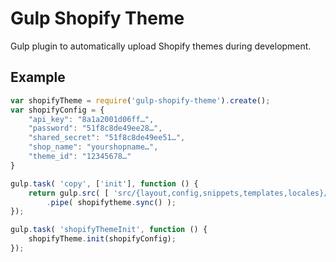 # Gulp Shopify Theme

Gulp plugin to automatically upload Shopify themes during development.

## Example

```js
var shopifyTheme = require('gulp-shopify-theme').create();
var shopifyConfig = {
    "api_key": "8a1a2001d06ff…",
    "password": "51f8c8de49ee28…",
    "shared_secret": "51f8c8de49ee51…",
    "shop_name": "yourshopname…",
    "theme_id": "12345678…"
}

gulp.task( 'copy', ['init'], function () {
    return gulp.src( [ 'src/{layout,config,snippets,templates,locales}/**/*.*' ] )
        .pipe( shopifytheme.sync() );
});

gulp.task( 'shopifyThemeInit', function () {
    shopifyTheme.init(shopifyConfig);
});
```
